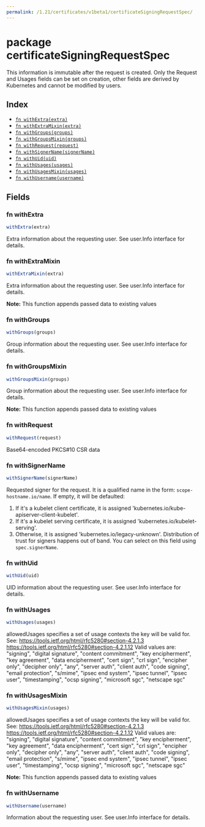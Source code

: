 ```yaml
---
permalink: /1.21/certificates/v1beta1/certificateSigningRequestSpec/
---
```


# package certificateSigningRequestSpec

This information is immutable after the request is created. Only the Request and Usages fields can be set on creation, other fields are derived by Kubernetes and cannot be modified by users.

## Index

* [`fn withExtra(extra)`](#fn-withextra)
* [`fn withExtraMixin(extra)`](#fn-withextramixin)
* [`fn withGroups(groups)`](#fn-withgroups)
* [`fn withGroupsMixin(groups)`](#fn-withgroupsmixin)
* [`fn withRequest(request)`](#fn-withrequest)
* [`fn withSignerName(signerName)`](#fn-withsignername)
* [`fn withUid(uid)`](#fn-withuid)
* [`fn withUsages(usages)`](#fn-withusages)
* [`fn withUsagesMixin(usages)`](#fn-withusagesmixin)
* [`fn withUsername(username)`](#fn-withusername)

## Fields

### fn withExtra

```ts
withExtra(extra)
```

Extra information about the requesting user. See user.Info interface for details.

### fn withExtraMixin

```ts
withExtraMixin(extra)
```

Extra information about the requesting user. See user.Info interface for details.

**Note:** This function appends passed data to existing values

### fn withGroups

```ts
withGroups(groups)
```

Group information about the requesting user. See user.Info interface for details.

### fn withGroupsMixin

```ts
withGroupsMixin(groups)
```

Group information about the requesting user. See user.Info interface for details.

**Note:** This function appends passed data to existing values

### fn withRequest

```ts
withRequest(request)
```

Base64-encoded PKCS#10 CSR data

### fn withSignerName

```ts
withSignerName(signerName)
```

Requested signer for the request. It is a qualified name in the form: `scope-hostname.io/name`. If empty, it will be defaulted:
 1. If it's a kubelet client certificate, it is assigned
    'kubernetes.io/kube-apiserver-client-kubelet'.
 2. If it's a kubelet serving certificate, it is assigned
    'kubernetes.io/kubelet-serving'.
 3. Otherwise, it is assigned 'kubernetes.io/legacy-unknown'.
Distribution of trust for signers happens out of band. You can select on this field using `spec.signerName`.

### fn withUid

```ts
withUid(uid)
```

UID information about the requesting user. See user.Info interface for details.

### fn withUsages

```ts
withUsages(usages)
```

allowedUsages specifies a set of usage contexts the key will be valid for. See: https://tools.ietf.org/html/rfc5280#section-4.2.1.3
     https://tools.ietf.org/html/rfc5280#section-4.2.1.12
Valid values are:
 "signing",
 "digital signature",
 "content commitment",
 "key encipherment",
 "key agreement",
 "data encipherment",
 "cert sign",
 "crl sign",
 "encipher only",
 "decipher only",
 "any",
 "server auth",
 "client auth",
 "code signing",
 "email protection",
 "s/mime",
 "ipsec end system",
 "ipsec tunnel",
 "ipsec user",
 "timestamping",
 "ocsp signing",
 "microsoft sgc",
 "netscape sgc"

### fn withUsagesMixin

```ts
withUsagesMixin(usages)
```

allowedUsages specifies a set of usage contexts the key will be valid for. See: https://tools.ietf.org/html/rfc5280#section-4.2.1.3
     https://tools.ietf.org/html/rfc5280#section-4.2.1.12
Valid values are:
 "signing",
 "digital signature",
 "content commitment",
 "key encipherment",
 "key agreement",
 "data encipherment",
 "cert sign",
 "crl sign",
 "encipher only",
 "decipher only",
 "any",
 "server auth",
 "client auth",
 "code signing",
 "email protection",
 "s/mime",
 "ipsec end system",
 "ipsec tunnel",
 "ipsec user",
 "timestamping",
 "ocsp signing",
 "microsoft sgc",
 "netscape sgc"

**Note:** This function appends passed data to existing values

### fn withUsername

```ts
withUsername(username)
```

Information about the requesting user. See user.Info interface for details.